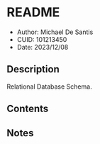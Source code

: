 # README
* Author: Michael De Santis
* CUID: 101213450
* Date: 2023/12/08

## Description
Relational Database Schema.

## Contents

## Notes

